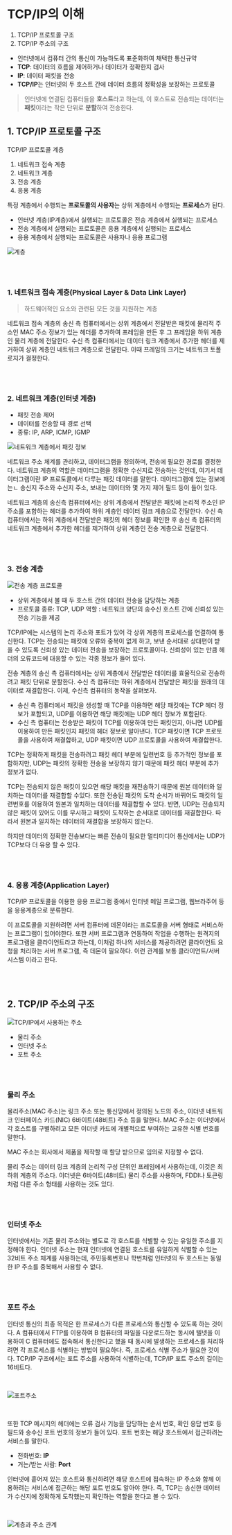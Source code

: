 # TCP/IP의 이해

1. TCP/IP 프로토콜 구조
2. TCP/IP 주소의 구조

- 인터넷에서 컴퓨터 간의 통신이 가능하도록 표준화하여 채택한 통신규약
- **TCP**: 데이터의 흐름을 제어하거나 데이터가 정확한지 검사
- **IP**: 데이터 패킷을 전송
- **TCP/IP**는 인터넷의 두 호스트 간에 데이터 흐름의 정확성을 보장하는 프로토콜

> 인터넷에 연결된 컴퓨터들을 **호스트**라고 하는데, 이 호스트로 전송되는 데이터는 **패킷**이라는 작은 단위로 **분할**하여 전송한다.


## 1. TCP/IP 프로토콜 구조

TCP/IP 프로토콜 계층
1. 네트워크 접속 계층
2. 네트워크 계층
3. 전송 계층
4. 응용 계층

특정 계층에서 수행되는 **프로토콜의 사용자**는 상위 계층에서 수행되는 **프로세스**가 된다.

- 인터넷 계층(IP계층)에서 실행되는 프로토콜은 전송 계층에서 실행되는 프로세스
- 전송 계층에서 실행되는 프로토콜은 응용 계층에서 실행되는 프로세스
- 응용 계층에서 실행되는 프로토콜은 사용자나 응용 프로그램

![계층](OSI참조모델7계층과TCPip프로토콜계층비교.png)



<br/><br/>

### 1. 네트워크 접속 계층(Physical Layer & Data Link Layer)

> 하드웨어적인 요소와 관련된 모든 것을 지원하는 계층

네트워크 접속 계층의 송신 측 컴퓨터에서는 상위 계층에서 전달받은 패킷에 물리적 주소인 MAC 주소 정보가 있는 헤더를 추가하여 프레임을 만든 후 그 프레임을 하위 계층인 물리 계층에 전달한다. 수신 측 컴퓨터에서는 데이터 링크 계층에서 추가한 헤더를 제거하여 상위 계층인 네트워크 계층으로 전달한다. 이때 프레임의 크기는 네트워크 토폴로지가 결정한다.



<br/><br/>

### 2. 네트워크 계층(인터넷 계층)
- 패킷 전송 제어
- 데이터를 전송할 때 경로 선택
- 종류: IP, ARP, ICMP, IGMP 


![네트워크 계층에서 패킷 정보](네트워크계층에서패킷정보.png)


네트워크 주소 체계를 관리하고, 데이터그램을 정의하며, 전송에 필요한 경로를 결정한다. 네트워크 계층의 역할은
데이터그램을 정확한 수신지로 전송하는 것인데, 여기서 데이터그램이란 IP 프로토콜에서 다루는 패킷 데이터를 말한다. 데이터그램에 있는 정보에는ㄴ 송신지 주소와 수신지 주소, 보내는 데이터와 몇 가지 제어 필드 등이 들어 있다.

네트워크 계층의 송신측 컴퓨터에서는 상위 계층에서 전달받은 패킷에 논리적 주소인 IP주소를 포함하는 헤더를 추가하여 하위 계층인 데이터 링크 계층으로 전달한다. 수신 측 컴퓨터에서는 하위 계층에서 전달받은 패킷의 헤더 정보를 확인한 후 송신 측 컴퓨터의 네트워크 계층에서 추가한 헤더를 제거하여 상위 계층인 전송 계층으로 전달한다.



<br/><br/>

### 3. 전송 계층

![전송 계층 프로토콜](전송계층프로토콜.png)

- 상위 계층에서 볼 때 두 호스트 간의 데이터 전송을 담당하는 계층
- 프로토콜 종류: TCP, UDP
역할 : 네트워크 양단의 송수신 호스트 간에 신뢰성 있는 전송 기능을 제공

TCP/IP에는 시스템의 논리 주소와 포트가 있어 각 상위 계층의 프로세스를 연결하여 통신한다.
TCP는 전송되는 패킷에 오류와 중복이 없게 하고, 보낸 순서대로 상대편이 받을 수 있도록 신뢰성 있는 데이터 전송을 보장하는 프로토콜이다. 신뢰성이 있는 만큼 헤더의 오류코드에 대응할 수 있는 각종 정보가 들어 있다.

전송 계층의 송신 측 컴퓨터에서는 상위 계층에서 전달받은 데이터를 효율적으로 전송하려고 패킷 단위로 분할한다. 수신 측 컴퓨터는 하위 계층에서 전달받은 패킷을 원래의 데이터로 재결합한다. 이제, 수신측 컴퓨터의 동작을 살펴보자.
- 송신 측 컴퓨터에서 패킷을 생성할 때 TCP를 이용하면 해당 패킷에는 TCP 헤더 정보가 포함되고, UDP를 이용하면 해당 패킷에는 UDP 헤더 정보가 포함된다.
- 수신 측 컴퓨터는 전송받은 패킷이 TCP를 이용하여 만든 패킷인지, 아니면 UDP를 이용하여 만든 패킷인지 패킷의 헤더 정보로 알아낸다. TCP 패킷이면 TCP 프로토콜을 사용하여 재결합하고, UDP 패킷이면 UDP 프로토콜을 사용하여 재결합한다.

TCP는 정확하게 패킷을 전송하려고 패킷 헤더 부분에 일련번호 등 추가적인 정보를 포함하지만, UDP는 패킷의 정확한 전송을 보장하지 않기 때문에 패킷 헤더 부분에 추가 정보가 없다.

TCP는 전송되지 않은 패킷이 있으면 해당 패킷을 재전송하기 때문에 원본 데이터와 일치하는 데이터를 재결합할 수있다. 또한 전송된 패킷의 도착 순서가 바뀌어도 패킷의 일련번호를 이용하여 원본과 일치하는 데이터를 재결합할 수 있다. 반면, UDP는 전송되지 않은 패킷이 있어도 이를 무시하고 패킷이 도착하는 순서대로 데이터를 재결합한다. 따라서 원본과 일치하는 데이터의 재결합을 보장하지 않는다.

하지만 데이터의 정확한 전송보다는 빠른 전송이 필요한 멀티미디어 통신에서는 UDP가 TCP보다 더 유용 할 수 있다. 


<br/><br/>

### 4. 응용 계층(Application Layer)

TCP/IP 프로토콜을 이용한 응용 프로그램 중에서 인터넷 메일 프로그램, 웹브라주어 등을 응용계층으로 분류한다.

이 프로토콜을 지원하려면 서버 컴퓨터에 데몬이라는 프로토콜을 서버 형태로 서비스하는 프로그램이 있어야한다. 또한 서버 프로그램과 연동하여 작업을 수행하는 원격지의 프로그램을 클라이언트라고 하는데, 이처럼 하나의 서비스를 제공하려면 클라이언트 요청을 처리하는 서버 프로그램, 즉 데몬이 필요하다. 이런 관계를 보통 클라이언트/서버 시스템 이라고 한다.





<br/><br/>

## 2. TCP/IP 주소의 구조

![TCP/IP에서 사용하는 주소](주소지정TCP_IP에서사용하는주소.jpg)

- 물리 주소
- 인터넷 주소
- 포트 주소


<br/><br/>

### 물리 주소
물리주소(MAC 주소)는 링크 주소 또는 통신망에서 정의된 노드의 주소, 이더넷 네트워크 인터페이스 카드(NIC) 6바이트(48비트) 주소 등을 말한다. MAC 주소는 이더넷에서 각 호스트를 구별하려고 모든 이더넷 카드에 개별적으로 부여하는 고유한 식별 번호를 말한다.

MAC 주소는 회사에서 제품을 제작할 때 할당 받으므로 임의로 지정할 수 없다. 

물리 주소는 데이터 링크 계층의 논리적 구성 단위인 프레임에서 사용하는데, 이것은 최하위 계층의 주소다. 이더넷은 6바이트(48비트) 물리 주소를 사용하며, FDDI나 토큰링처럼 다른 주소 형태를 사용하는 것도 있다.


<br/><br/>

### 인터넷 주소

인터넷에서는 기존 물리 주소와는 별도로 각 호스트를 식별할 수 있는 유일한 주소를 지정해야 한다. 인터넷 주소는 현재 인터넷에 연결된 호스트를 유일하게 식별할 수 있는 32비트 주소 체계를 사용하는데, 주민등록번호나 학번처럼 인터넷의 두 호스트는 동일한 IP 주소를 중복해서 사용할 수 없다.


<br/><br/>

### 포트 주소

인터넷 통신의 최종 목적은 한 프로세스가 다른 프로세스와 통신할 수 있도록 하는 것이다.
A 컴퓨터에서 FTP를 이용하여 B 컴퓨터의 파일을 다운로드하는 동시에 텔넷을 이용하여 C 컴퓨터에도 접속해서 통신한다고 했을 때 동시에 발생하는 프로세스를 처리하려면 각 프로세스를 식별하는 방법이 필요하다. 즉, 프로세스 식별 주소가 필요한 것이다. TCP/IP 구조에서는 포트 주소를 사용하여 식별하는데, TCP/IP 포트 주소의 길이는 16비트다.

<br/>

![포트주소](포트주소.png)

<br/>

또한 TCP 메시지의 헤더에는 오류 검사 기능을 담당하는 순서 번호, 확인 응답 번호 등 필드와 송수신 포트 번호의 정보가 들어 있다. 포트 번호는 해당 호스트에서 접근하려는 서비스를 말한다.  

- 전화번호: **IP**  
- 거는/받는 사람: **Port**

인터넷에 흩어져 있는 호스트와 통신하려면 해당 호스트에 접속하는 IP 주소와 함께 이용하려는 서비스에 접근하는 해당 포트 번호도 알아야 한다. 즉, TCP는 송신한 데이터가 수신지에 정확하게 도착했는지 확인하는 역할을 한다고 볼 수 있다.

<br/>

![계층과 주소 관계](계층과주소관계.png)